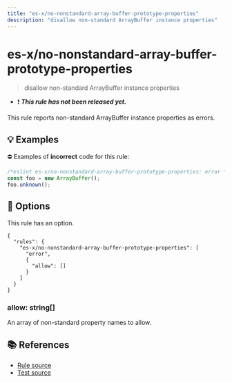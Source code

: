```yaml
---
title: "es-x/no-nonstandard-array-buffer-prototype-properties"
description: "disallow non-standard ArrayBuffer instance properties"
---
```


# es-x/no-nonstandard-array-buffer-prototype-properties
> disallow non-standard ArrayBuffer instance properties

- ❗ <badge text="This rule has not been released yet." vertical="middle" type="error"> ***This rule has not been released yet.*** </badge>

This rule reports non-standard ArrayBuffer instance properties as errors.

## 💡 Examples

⛔ Examples of **incorrect** code for this rule:

<eslint-playground type="bad">

```js
/*eslint es-x/no-nonstandard-array-buffer-prototype-properties: error */
const foo = new ArrayBuffer();
foo.unknown();
```

</eslint-playground>

## 🔧 Options

This rule has an option.

```jsonc
{
  "rules": {
    "es-x/no-nonstandard-array-buffer-prototype-properties": [
      "error",
      {
        "allow": []
      }
    ]
  }
}
```

### allow: string[]

An array of non-standard property names to allow.

## 📚 References

- [Rule source](https://github.com/eslint-community/eslint-plugin-es-x/blob/master/lib/rules/no-nonstandard-array-buffer-prototype-properties.js)
- [Test source](https://github.com/eslint-community/eslint-plugin-es-x/blob/master/tests/lib/rules/no-nonstandard-array-buffer-prototype-properties.js)
